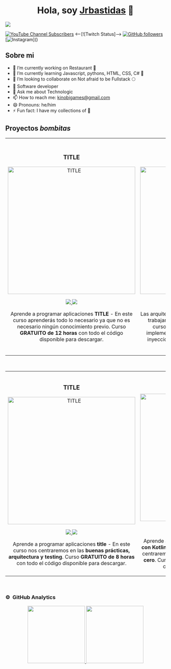 <div align="center">
<h1 align="center">Hola, soy <a href="https://www.linkedin.com/in/jose-ricardo-bastidas-florez-480350190/">Jrbastidas</a> 👋</h1>
</div>
<img src="https://github.com/jrbastidas/jrbastidas/assets/103537788/a9443d60-d24b-4242-92c7-a53b4b08fa9d">

[![YouTube Channel Subscribers](https://img.shields.io/youtube/channel/subscribers/UCx4mo8UQJ64aGtEFNKeVNTA)](https://www.youtube.com/channel/UCx4mo8UQJ64aGtEFNKeVNTA)
<--[![Twitch Status]-->
[![GitHub followers](https://img.shields.io/github/followers/jrbastidas)](https://github.com/jrbastidas)
[![Instagram](https://discordapp.com/api/guilds/807719549075980308/widget.png?)]()
## Sobre mi
                                 
- 🔭 I’m currently working on Restaurant 🍲 
- 🌱 I’m currently learning Javascript, pythons, HTML, CSS, C# 📱 
- 👯 I’m looking to collaborate on Not afraid to be Fullstack 🌕 
- 📲 Software developer 
- 💬 Ask me about Technologic
- 📫 How to reach me: kinobigames@gmail.com
- 😄 Pronouns: he/him
- ⚡ Fun fact: I have my collections of 🧢
  <br>

## Proyectos *bombitas*
<table>
<tr>
<td width="50%">
<h3 align="center">TITLE </h3>
<div align="center">
<a href="XXX" target="_blank"><img src="PICTURE_CANVA" width="400" alt="TITLE"></a>
<p>
<a href="XXXX" target="_blank">
<img src="https://img.shields.io/badge/CÓDIGO-ff9?style=for-the-badge&logo=github&logoColor=black">
</a>
<a href="LINK_REPO" target="_blank">
<img src="https://img.shields.io/badge/CÓDIGO-ff9?style=for-the-badge&logo=github&logoColor=blac">
</a>
</p>
<p>Aprende a programar aplicaciones <strong>TITLE</strong> - En este curso aprenderás todo lo necesario ya que no es necesario ningún conocimiento previo. Curso <strong>GRATUITO de 12 horas</strong> con todo el código disponible para descargar.</p>
</div>
                                                                                      
</td>

<td width="50%">
               <br>
<h3 align="center">TITLE</h3>
<div align="center">                                       
<a href="LINK_REPO" target="_blank"><img src="PICTURE_CANVA" width="400" alt="TITLE"></a>
<br>
<p>
<a href="LINK_REPO" target="_blank">
<img src="https://img.shields.io/badge/C%C3%93DIGO-80ffaa?style=for-the-badge&logo=github&logoColor=black">
</a>
<a href="LINK_DE_PROYECTO" target="_blank">
<img src="https://img.shields.io/badge/C%C3%93DIGO-80ffaa?style=for-the-badge&logo=github&logoColor=black">
</a>
</p>
</p>Las arquitecturas son <strong>IMPRESCINDIBLES</strong> para poder trabajar como desarrollador/a Android. En este curso, divido por ramas irás aprendiendo a implementar una arquitectura real y robusta con inyección de dependencias, clean architecture, testing y mucho más.</p>
</div>                                                             
</table>                                                                                 
</div>
<br>

<table>
<tr>
<td width="50%">
<h3 align="center">TITLE</h3>
<div align="center">
<a href="LINK_REPO" target="_blank"><img src="PICTURE_CANVA" width="400" alt="TITLE"></a>
<p>
<a href="LINK_REPO">
<img src="https://img.shields.io/badge/C%C3%93DIGO-80ffaa?style=for-the-badge&logo=github&logoColor=black" target="_blank">
</a>
<a href="LINK_REPO" target="_blank">
<img src="https://img.shields.io/badge/C%C3%93DIGO-80ffaa?style=for-the-badge&logo=github&logoColor=black">
</a>
</p>
<p>Aprende a programar aplicaciones <strong>title</strong> - En este curso nos centraremos en las <strong>buenas prácticas, arquitectura y testing</strong>. Curso <strong>GRATUITO de 8 horas</strong> con todo el código disponible para descargar.</p>
</div>
                                                                                      
</td>       

<td width="50%">
<h3 align="center">TITLE</h3>
<div align="center">
<a href="LINK_REPO" target="_blank"><img src="PICTURE_CANVA" width="400" alt="TITLE"></a>
<p>
<a href="LINIK_REPO" target="_blank">
<img src="https://img.shields.io/badge/C%C3%93DIGO-cfaae0?style=for-the-badge&logo=github&logoColor=black">
</a>
<a href="LINK_REPO" target="_blank">
<img src="https://img.shields.io/badge/C%C3%93DIGO-cfaae0?style=for-the-badge&logo=github&logoColor=black">
</a>
</p>
<p>Aprende a programar aplicaciones <strong>multiplataform con Kotlin y Jetpack Compose</strong> - En este curso nos centraremos en dominar Kotlin Multiplatform <strong>desde cero</strong>. Curso <strong>GRATUITO</strong> (en desarrollo) con todo el código disponible para descargar.</p>
</div>
                                                                                      
</td>  
</table>                                                                                 
</div>
<br>

### ⚙️ &nbsp;GitHub Analytics

<p align="center">
<a href="https://github.com/jrbastidas">
  <img height="180em" src="https://github-readme-stats-eight-theta.vercel.app/api?username=jrbastidas&show_icons=true&theme=algolia&include_all_commits=true&count_private=true"/>
  <img height="180em" src="https://github-readme-stats-eight-theta.vercel.app/api/top-langs/?username=jrbastidas&layout=compact&langs_count=8&theme=algolia"/>
</a>
</p>

